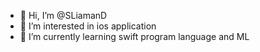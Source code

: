 - 👋 Hi, I’m @SLiamanD 
- 👀 I’m interested in ios application
- 🌱 I’m currently learning swift program language and ML 





